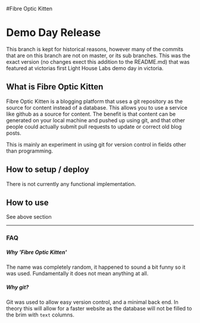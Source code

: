 #Fibre Optic Kitten

# Demo Day Release

This branch is kept for historical reasons, however many of the commits that are on this branch are not on master, or its sub branches. This was the exact version (no changes exect this addition to the README.md) that was featured at victorias first Light House Labs demo day in victoria.

## What is Fibre Optic Kitten

Fibre Optic Kitten is a blogging platform that uses a git repository as the source for content instead of a database. This allows you to use a service like github as a source for content. The benefit is that content can be generated on your local machine and pushed up using git, and that other people could actually submit pull requests to update or correct old blog posts.

This is mainly an experiment in using git for version control in fields other than programming.

## How to setup / deploy

There is not currently any functional implementation.

## How to use

See above section

-----

### FAQ

##### Why 'Fibre Optic Kitten'

The name was completely random, it happened to sound a bit funny so it was used. Fundamentally it does not mean anything at all.

##### Why git?

Git was used to allow easy version control, and a minimal back end. In theory this will allow for a faster website as the database will not be filled to the brim with `text` columns.
